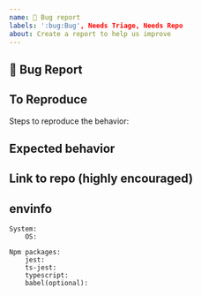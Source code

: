 ```yaml
---
name: 🐛 Bug report
labels: ':bug:Bug', Needs Triage, Needs Repo
about: Create a report to help us improve
---
```


## 🐛 Bug Report

<!-- A clear and concise description of what the bug is. -->

## To Reproduce

Steps to reproduce the behavior:

## Expected behavior

<!-- A clear and concise description of what you expected to happen. -->

## Link to repo (highly encouraged)

<!--
Please provide either a minimal repository either on GitHub or GitLab.
Issues without a reproduction link are likely to stall.
-->

## envinfo

```
System:
    OS:

Npm packages:
    jest:
    ts-jest:
    typescript:
    babel(optional):
```
